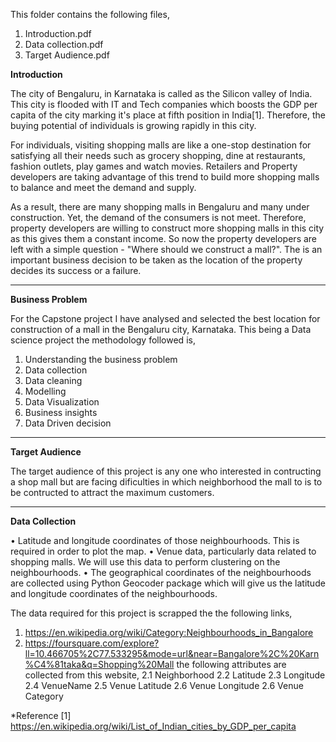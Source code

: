 This folder contains the following files,
1. Introduction.pdf
2. Data collection.pdf
3. Target Audience.pdf 

**Introduction**

The city of Bengaluru, in Karnataka is called as the Silicon valley of India. This city is flooded with IT and Tech companies which boosts the GDP per capita of the city marking it's place at fifth position in India[1]. Therefore, the buying potential of individuals is growing rapidly in this city.

For individuals, visiting shopping malls are like a one-stop destination for satisfying all their needs such as grocery shopping, dine at restaurants, fashion outlets, play games and watch movies. Retailers and  Property developers are taking advantage of this trend to build more shopping malls to balance and meet the demand and supply.

As a result, there are many shopping malls in Bengaluru and many under construction. Yet, the demand of the consumers is not meet. Therefore, property developers are willing to construct more shopping malls in this city as this  gives them a constant income. So now the property developers are left with a simple question - "Where should we construct a mall?". The is an important business decision to be taken as the location of the property decides its success or a failure. 

___________________
**Business Problem**

For the Capstone project I have analysed and selected the best location for construction of a mall in the Bengaluru city, Karnataka. This being a Data science project the methodology followed is,
1. Understanding the business problem
2. Data collection
3. Data cleaning
4. Modelling 
5. Data Visualization
6. Business insights
7. Data Driven decision

___________________
**Target Audience**

The target audience of this project is any one who interested in contructing a shop mall but are facing dificulties in which neighborhood the mall to is to be contructed to attract the maximum customers.

______________________________________
**Data Collection**

• Latitude and longitude coordinates of those neighbourhoods. This is required in order to plot the map. 
• Venue data, particularly data related to shopping malls. We will use this data to perform clustering on the neighbourhoods. 
• The geographical coordinates of the neighbourhoods are collected using Python Geocoder package which will give us the latitude and    longitude coordinates of the neighbourhoods.
 

The data required for this project is scrapped the the following links, 
1. https://en.wikipedia.org/wiki/Category:Neighbourhoods_in_Bangalore
2. https://foursquare.com/explore?ll=10.466705%2C77.533295&mode=url&near=Bangalore%2C%20Karn%C4%81taka&q=Shopping%20Mall
  the following attributes are collected from this website,
    2.1 Neighborhood 
    2.2 Latitude
    2.3 Longitude
    2.4 VenueName 
    2.5 Venue Latitude 
    2.6 Venue Longitude 
    2.6 Venue Category

*Reference 
[1] https://en.wikipedia.org/wiki/List_of_Indian_cities_by_GDP_per_capita
